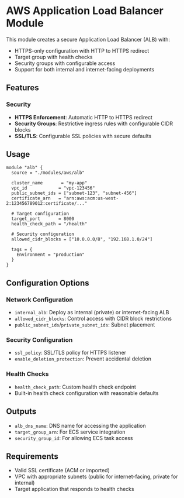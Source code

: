 # AWS Application Load Balancer Module

This module creates a secure Application Load Balancer (ALB) with:

- HTTPS-only configuration with HTTP to HTTPS redirect
- Target group with health checks
- Security groups with configurable access
- Support for both internal and internet-facing deployments

## Features

### Security
- **HTTPS Enforcement**: Automatic HTTP to HTTPS redirect
- **Security Groups**: Restrictive ingress rules with configurable CIDR blocks
- **SSL/TLS**: Configurable SSL policies with secure defaults

## Usage

```hcl
module "alb" {
  source = "./modules/aws/alb"

  cluster_name       = "my-app"
  vpc_id            = "vpc-123456"
  public_subnet_ids = ["subnet-123", "subnet-456"]
  certificate_arn   = "arn:aws:acm:us-west-2:123456789012:certificate/..."
  
  # Target configuration
  target_port       = 8000
  health_check_path = "/health"
  
  # Security configuration
  allowed_cidr_blocks = ["10.0.0.0/8", "192.168.1.0/24"]
  
  tags = {
    Environment = "production"
  }
}
```

## Configuration Options

### Network Configuration
- `internal_alb`: Deploy as internal (private) or internet-facing ALB
- `allowed_cidr_blocks`: Control access with CIDR block restrictions
- `public_subnet_ids`/`private_subnet_ids`: Subnet placement

### Security Configuration  
- `ssl_policy`: SSL/TLS policy for HTTPS listener
- `enable_deletion_protection`: Prevent accidental deletion

### Health Checks
- `health_check_path`: Custom health check endpoint
- Built-in health check configuration with reasonable defaults

## Outputs

- `alb_dns_name`: DNS name for accessing the application
- `target_group_arn`: For ECS service integration
- `security_group_id`: For allowing ECS task access

## Requirements

- Valid SSL certificate (ACM or imported)
- VPC with appropriate subnets (public for internet-facing, private for internal)
- Target application that responds to health checks